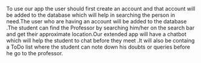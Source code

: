 <!--type your content here-->
To use our app the user should first create an account and that account will be added to the database which will help in searching the person in need.The user who are having an account will be added to the database .The student can find the Professor by searching him/her on the search bar and get their approximate location.Our extended app will have a chatbot which will help the student to chat before they meet .It will also be containg a ToDo list where the student can note down his doubts or queries before he go to the professor.